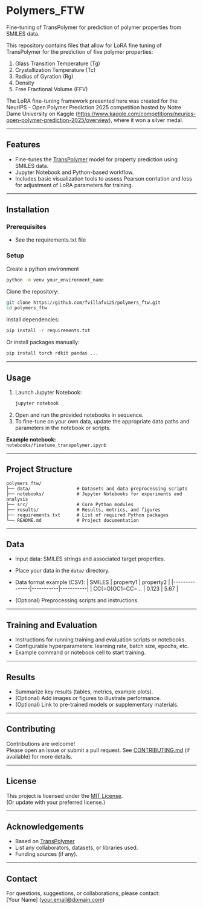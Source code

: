 # Polymers_FTW

Fine-tuning of TransPolymer for prediction of polymer properties from SMILES data. 

This repository contains files that allow for LoRA fine tuning of TransPolymer for the prediction of five polymer properties: 

1. Glass Transition Temperature (Tg)
2. Crystallization Temperature (Tc)
3. Radius of Gyration (Rg)
4. Density 
5. Free Fractional Volume (FFV)

The LoRA fine-tuning framework presented here was created for the NeurIPS - Open Polymer Prediction 2025 competition hosted by Notre Dame University on Kaggle (https://www.kaggle.com/competitions/neurips-open-polymer-prediction-2025/overview), where it won a silver medal. 

---

## Features

- Fine-tunes the [TransPolymer](https://github.com/ChangwenXu98/TransPolymer.git) model for property prediction using SMILES data.
- Jupyter Notebook and Python-based workflow.
- Includes basic visualization tools to assess Pearson corrlation and loss for adjustment of LoRA parameters for training. 

---

## Installation

### Prerequisites

- See the requirements.txt file

### Setup

Create a python environment
```bash
python -m venv your_environment_name
```

Clone the repository:
```bash
git clone https://github.com/fvillafu125/polymers_ftw.git
cd polymers_ftw
```

Install dependencies:
```bash
pip install -r requirements.txt
```
Or install packages manually:
```bash
pip install torch rdkit pandas ...
```

---

## Usage

1. Launch Jupyter Notebook:
    ```bash
    jupyter notebook
    ```
2. Open and run the provided notebooks in sequence.
3. To fine-tune on your own data, update the appropriate data paths and parameters in the notebook or scripts.

**Example notebook:**  
`notebooks/finetune_transpolymer.ipynb`

---

## Project Structure

```plaintext
polymers_ftw/
├── data/                 # Datasets and data preprocessing scripts
├── notebooks/            # Jupyter Notebooks for experiments and analysis
├── src/                  # Core Python modules
├── results/              # Results, metrics, and figures
├── requirements.txt      # List of required Python packages
└── README.md             # Project documentation
```

---

## Data

- Input data: SMILES strings and associated target properties.
- Place your data in the `data/` directory.
- Data format example (CSV):
    | SMILES        | property1 | property2 |
    |---------------|-----------|-----------|
    | CC(=O)OC1=CC=... | 0.123     | 5.67      |

- (Optional) Preprocessing scripts and instructions.

---

## Training and Evaluation

- Instructions for running training and evaluation scripts or notebooks.
- Configurable hyperparameters: learning rate, batch size, epochs, etc.
- Example command or notebook cell to start training.

---

## Results

- Summarize key results (tables, metrics, example plots).
- (Optional) Add images or figures to illustrate performance.
- (Optional) Link to pre-trained models or supplementary materials.

---

## Contributing

Contributions are welcome!  
Please open an issue or submit a pull request. See [CONTRIBUTING.md](CONTRIBUTING.md) (if available) for more details.

---

## License

This project is licensed under the [MIT License](LICENSE).  
(Or update with your preferred license.)

---

## Acknowledgements

- Based on [TransPolymer](https://github.com/fvillafu125/TransPolymer)
- List any collaborators, datasets, or libraries used.
- Funding sources (if any).

---

## Contact

For questions, suggestions, or collaborations, please contact:  
[Your Name] ([your.email@domain.com](mailto:your.email@domain.com))

